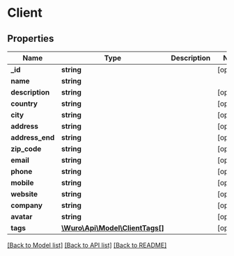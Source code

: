 # Client

## Properties
Name | Type | Description | Notes
------------ | ------------- | ------------- | -------------
**_id** | **string** |  | [optional] 
**name** | **string** |  | 
**description** | **string** |  | [optional] 
**country** | **string** |  | [optional] 
**city** | **string** |  | [optional] 
**address** | **string** |  | [optional] 
**address_end** | **string** |  | [optional] 
**zip_code** | **string** |  | [optional] 
**email** | **string** |  | [optional] 
**phone** | **string** |  | [optional] 
**mobile** | **string** |  | [optional] 
**website** | **string** |  | [optional] 
**company** | **string** |  | [optional] 
**avatar** | **string** |  | [optional] 
**tags** | [**\Wuro\Api\Model\ClientTags[]**](ClientTags.md) |  | [optional] 

[[Back to Model list]](../../README.md#documentation-for-models) [[Back to API list]](../../README.md#documentation-for-api-endpoints) [[Back to README]](../../README.md)

